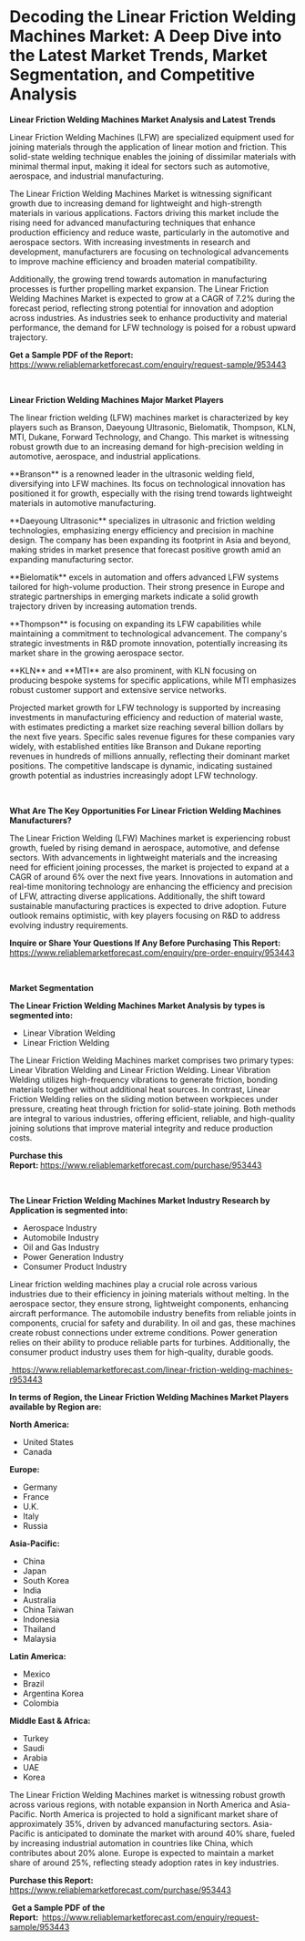 <p><h1>Decoding the Linear Friction Welding Machines Market: A Deep Dive into the Latest Market Trends, Market Segmentation, and Competitive Analysis</h1></p><p><strong>Linear Friction Welding Machines Market Analysis and Latest Trends</strong></p>
<p><p>Linear Friction Welding Machines (LFW) are specialized equipment used for joining materials through the application of linear motion and friction. This solid-state welding technique enables the joining of dissimilar materials with minimal thermal input, making it ideal for sectors such as automotive, aerospace, and industrial manufacturing. </p><p>The Linear Friction Welding Machines Market is witnessing significant growth due to increasing demand for lightweight and high-strength materials in various applications. Factors driving this market include the rising need for advanced manufacturing techniques that enhance production efficiency and reduce waste, particularly in the automotive and aerospace sectors. With increasing investments in research and development, manufacturers are focusing on technological advancements to improve machine efficiency and broaden material compatibility.</p><p>Additionally, the growing trend towards automation in manufacturing processes is further propelling market expansion. The Linear Friction Welding Machines Market is expected to grow at a CAGR of 7.2% during the forecast period, reflecting strong potential for innovation and adoption across industries. As industries seek to enhance productivity and material performance, the demand for LFW technology is poised for a robust upward trajectory.</p></p>
<p><strong>Get a Sample PDF of the Report:&nbsp;</strong> <a href="https://www.reliablemarketforecast.com/enquiry/request-sample/953443?utm_campaign=3224&utm_medium=2&utm_source=Github&utm_content=ia&utm_term=18042025&utm_id=linear-friction-welding-machines">https://www.reliablemarketforecast.com/enquiry/request-sample/953443</a></p>
<p>&nbsp;</p>
<p><strong>Linear Friction Welding Machines Major Market Players</strong></p>
<p><p>The linear friction welding (LFW) machines market is characterized by key players such as Branson, Daeyoung Ultrasonic, Bielomatik, Thompson, KLN, MTI, Dukane, Forward Technology, and Chango. This market is witnessing robust growth due to an increasing demand for high-precision welding in automotive, aerospace, and industrial applications.</p><p>**Branson** is a renowned leader in the ultrasonic welding field, diversifying into LFW machines. Its focus on technological innovation has positioned it for growth, especially with the rising trend towards lightweight materials in automotive manufacturing. </p><p>**Daeyoung Ultrasonic** specializes in ultrasonic and friction welding technologies, emphasizing energy efficiency and precision in machine design. The company has been expanding its footprint in Asia and beyond, making strides in market presence that forecast positive growth amid an expanding manufacturing sector.</p><p>**Bielomatik** excels in automation and offers advanced LFW systems tailored for high-volume production. Their strong presence in Europe and strategic partnerships in emerging markets indicate a solid growth trajectory driven by increasing automation trends.</p><p>**Thompson** is focusing on expanding its LFW capabilities while maintaining a commitment to technological advancement. The company's strategic investments in R&D promote innovation, potentially increasing its market share in the growing aerospace sector.</p><p>**KLN** and **MTI** are also prominent, with KLN focusing on producing bespoke systems for specific applications, while MTI emphasizes robust customer support and extensive service networks. </p><p>Projected market growth for LFW technology is supported by increasing investments in manufacturing efficiency and reduction of material waste, with estimates predicting a market size reaching several billion dollars by the next five years. Specific sales revenue figures for these companies vary widely, with established entities like Branson and Dukane reporting revenues in hundreds of millions annually, reflecting their dominant market positions. The competitive landscape is dynamic, indicating sustained growth potential as industries increasingly adopt LFW technology.</p></p>
<p>&nbsp;</p>
<p><strong>What Are The Key Opportunities For Linear Friction Welding Machines Manufacturers?</strong></p>
<p><p>The Linear Friction Welding (LFW) Machines market is experiencing robust growth, fueled by rising demand in aerospace, automotive, and defense sectors. With advancements in lightweight materials and the increasing need for efficient joining processes, the market is projected to expand at a CAGR of around 6% over the next five years. Innovations in automation and real-time monitoring technology are enhancing the efficiency and precision of LFW, attracting diverse applications. Additionally, the shift toward sustainable manufacturing practices is expected to drive adoption. Future outlook remains optimistic, with key players focusing on R&D to address evolving industry requirements.</p></p>
<p><strong>Inquire or Share Your Questions If Any Before Purchasing This Report:</strong> <a href="https://www.reliablemarketforecast.com/enquiry/pre-order-enquiry/953443?utm_campaign=3224&utm_medium=2&utm_source=Github&utm_content=ia&utm_term=18042025&utm_id=linear-friction-welding-machines">https://www.reliablemarketforecast.com/enquiry/pre-order-enquiry/953443</a></p>
<p>&nbsp;</p>
<p><strong>Market Segmentation</strong></p>
<p><strong>The Linear Friction Welding Machines Market Analysis by types is segmented into:</strong></p>
<p><ul><li>Linear Vibration Welding</li><li>Linear Friction Welding</li></ul></p>
<p><p>The Linear Friction Welding Machines market comprises two primary types: Linear Vibration Welding and Linear Friction Welding. Linear Vibration Welding utilizes high-frequency vibrations to generate friction, bonding materials together without additional heat sources. In contrast, Linear Friction Welding relies on the sliding motion between workpieces under pressure, creating heat through friction for solid-state joining. Both methods are integral to various industries, offering efficient, reliable, and high-quality joining solutions that improve material integrity and reduce production costs.</p></p>
<p><strong>Purchase this Report:&nbsp;</strong><a href="https://www.reliablemarketforecast.com/purchase/953443?utm_campaign=3224&utm_medium=2&utm_source=Github&utm_content=ia&utm_term=18042025&utm_id=linear-friction-welding-machines">https://www.reliablemarketforecast.com/purchase/953443</a></p>
<p>&nbsp;</p>
<p><strong>The Linear Friction Welding Machines Market Industry Research by Application is segmented into:</strong></p>
<p><ul><li>Aerospace Industry</li><li>Automobile Industry</li><li>Oil and Gas Industry</li><li>Power Generation Industry</li><li>Consumer Product Industry</li></ul></p>
<p><p>Linear friction welding machines play a crucial role across various industries due to their efficiency in joining materials without melting. In the aerospace sector, they ensure strong, lightweight components, enhancing aircraft performance. The automobile industry benefits from reliable joints in components, crucial for safety and durability. In oil and gas, these machines create robust connections under extreme conditions. Power generation relies on their ability to produce reliable parts for turbines. Additionally, the consumer product industry uses them for high-quality, durable goods.</p></p>
<p><a href="https://www.reliablemarketforecast.com/linear-friction-welding-machines-r953443?utm_campaign=3224&utm_medium=2&utm_source=Github&utm_content=ia&utm_term=18042025&utm_id=linear-friction-welding-machines">&nbsp;https://www.reliablemarketforecast.com/linear-friction-welding-machines-r953443</a></p>
<p><strong>In terms of Region, the Linear Friction Welding Machines Market Players available by Region are:</strong></p>
<p>
    <p> <strong> North America: </strong>
        <ul>
            <li>United States</li>
            <li>Canada</li>
        </ul>
        </p> 
    <p> <strong> Europe: </strong>
        <ul>
            <li>Germany</li>
            <li>France</li>
            <li>U.K.</li>
            <li>Italy</li>
            <li>Russia</li>
        </ul>
        </p> 
    <p> <strong> Asia-Pacific: </strong>
        <ul>
            <li>China</li>
            <li>Japan</li>
            <li>South Korea</li>
            <li>India</li>
            <li>Australia</li>
            <li>China Taiwan</li>
            <li>Indonesia</li>
            <li>Thailand</li>
            <li>Malaysia</li>
        </ul>
        </p> 
    <p> <strong> Latin America: </strong>
        <ul>
            <li>Mexico</li>
            <li>Brazil</li>
            <li>Argentina Korea</li>
            <li>Colombia</li>
        </ul>
        </p> 
    <p> <strong> Middle East & Africa: </strong>
        <ul>
            <li>Turkey</li>
            <li>Saudi</li>
            <li>Arabia</li>
            <li>UAE</li>
            <li>Korea</li>
        </ul>
    </p>
    </p>
<p><p>The Linear Friction Welding Machines market is witnessing robust growth across various regions, with notable expansion in North America and Asia-Pacific. North America is projected to hold a significant market share of approximately 35%, driven by advanced manufacturing sectors. Asia-Pacific is anticipated to dominate the market with around 40% share, fueled by increasing industrial automation in countries like China, which contributes about 20% alone. Europe is expected to maintain a market share of around 25%, reflecting steady adoption rates in key industries.</p></p>
<p><strong>Purchase this Report: </strong><a href="https://www.reliablemarketforecast.com/purchase/953443?utm_campaign=3224&utm_medium=2&utm_source=Github&utm_content=ia&utm_term=18042025&utm_id=linear-friction-welding-machines">https://www.reliablemarketforecast.com/purchase/953443</a></p>
<p>&nbsp;<strong>Get a Sample PDF of the Report:&nbsp;&nbsp;</strong><a href="https://www.reliablemarketforecast.com/enquiry/request-sample/953443?utm_campaign=3224&utm_medium=2&utm_source=Github&utm_content=ia&utm_term=18042025&utm_id=linear-friction-welding-machines">https://www.reliablemarketforecast.com/enquiry/request-sample/953443</a></p>
<p><strong></strong></p>
<p><p></p><p></p><p></p></p>